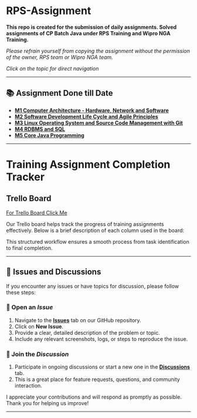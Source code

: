# RPS-Assignment
**This repo is created for the submission of daily assignments. Solved assignments of CP Batch Java under RPS Training and Wipro NGA Training.** 

*Please refrain yourself from copying the assignment without the permission of the owner, RPS team or Wipro NGA team.*

_Click on the topic for direct navigation_

___


## 📚 Assignment Done till Date

- [**M1 Computer Architecture - Hardware, Network and Software**](https://github.com/sayankae/RPS-Assignment/tree/0ef68ec778432ad4c7b4b18893ba8e16ac1c5490/M1%20Computer%20Architecture%20-%20Hardware%2C%20Network%20and%20Software)
- [**M2 Software Development Life Cycle and Agile Principles**](https://github.com/sayankae/RPS-Assignment/tree/0ef68ec778432ad4c7b4b18893ba8e16ac1c5490/M2%20Software%20Development%20Life%20Cycle%20and%20Agile%20Principles)
- [**M3 Linux Operating System and Source Code Management with Git**](https://github.com/sayankae/RPS-Assignment/tree/0ef68ec778432ad4c7b4b18893ba8e16ac1c5490/M3%20Linux%20Operating%20System%20and%20Source%20Code%20Management%20with%20Git)
- [**M4 RDBMS and SQL**](https://github.com/sayankae/RPS-Assignment/tree/0ef68ec778432ad4c7b4b18893ba8e16ac1c5490/M4%20RDBMS%20and%20SQL)
- [**M5 Core Java Programming**](https://github.com/sayankae/RPS-Assignment/tree/b1579f1afd13bb0c42ed9ec15571c4ae56102036/M5%20Core%20Java%20Programming)

___
# Training Assignment Completion Tracker

## Trello Board

[For Trello Board Click Me](https://trello.com/invite/b/NIyzTZhx/ATTI3b7ddaecfcfeff04ef899911287fdac75CD1DE2E/assignment-completion)

Our Trello board helps track the progress of training assignments effectively. Below is a brief description of each column used in the board:

This structured workflow ensures a smooth process from task identification to final completion.
___
## 📢 Issues and Discussions

If you encounter any issues or have topics for discussion, please follow these steps:

### 🚩 Open an *Issue*
1. Navigate to the [**Issues**](https://github.com/sayankae/RPS-Assignment/issues) tab on our GitHub repository.
2. Click on **New Issue**.
3. Provide a clear, detailed description of the problem or topic.
4. Include any relevant screenshots, logs, or steps to reproduce the issue.

### 💬 Join the *Discussion*
1. Participate in ongoing discussions or start a new one in the [**Discussions**](https://github.com/sayankae/RPS-Assignment/discussions) tab.
2. This is a great place for feature requests, questions, and community interaction.

I appreciate your contributions and will respond as promptly as possible. Thank you for helping us improve!

___

